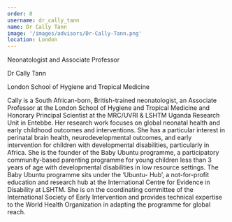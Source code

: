 ```yaml
---
order: 8
username: dr_cally_tann
name: Dr Cally Tann
image: '/images/advisors/Dr-Cally-Tann.png'
location: London
---
```


Neonatologist and Associate Professor

Dr Cally Tann

London School of Hygiene and Tropical Medicine

Cally is a South African-born, British-trained neonatologist, an Associate Professor at the London School of Hygiene and Tropical Medicine and Honorary Principal Scientist at the MRC/UVRI & LSHTM Uganda Research Unit in Entebbe. Her research work focuses on global neonatal health and early childhood outcomes and interventions. She has a particular interest in perinatal brain health, neurodevelopmental outcomes, and early intervention for children with developmental disabilities, particularly in Africa. She is the founder of the Baby Ubuntu programme, a participatory community-based parenting programme for young children less than 3 years of age with developmental disabilities in low resource settings. The Baby Ubuntu programme sits under the ‘Ubuntu- Hub’, a not-for-profit education and research hub at the International Centre for Evidence in Disability at LSHTM. She is on the coordinating committee of the International Society of Early Intervention and provides technical expertise to the World Health Organization in adapting the programme for global reach.

